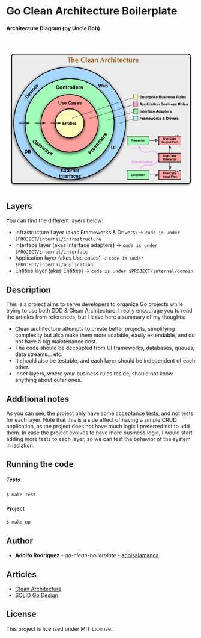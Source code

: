 # Go Clean Architecture Boilerplate
#### Architecture Diagram (by Uncle Bob)
<br>

![Clean Architecture](https://github.com/adolsalamanca/go-clean-boilerplate/blob/main/cleanArchitecture.jpeg)


## Layers
You can find the different layers below:
* Infrastructure Layer (akas Frameworks & Drivers) -> ```code is under $PROJECT/internal/infrastructure```
* Interface layer (akas Interface adapters) -> ```code is under $PROJECT/internal/interface```
* Application layer (akas Use cases) -> ```code is under $PROJECT/internal/application```
* Entities layer (akas Entities) -> ```code is under $PROJECT/internal/domain```

## Description
This is a project aims to serve developers to organize Go projects while trying to use both DDD & Clean Architecture.
I really encourage you to read the articles from references, but I leave here a summary of my thoughts:

* Clean architecture attempts to create better projects, simplifying  complexity but also make them more scalable, easily extendable, and do not have a big maintenance cost.
* The code should be decoupled from UI frameworks, databases, queues, data streams... etc.
* It should also be testable, and each layer should be independent of each other.
* Inner layers, where your business rules reside, should not know anything about outer ones.


## Additional notes
As you can see, the project only have some acceptance tests, and not tests for each layer.
Note that this is a side effect of having a simple CRUD application, as the project does not have much logic I preferred not to add them.
In case the project evolves to have more business logic, I would start adding more tests to each layer, so we can test the behavior of the system in isolation. 


## Running the code

##### Tests

```bash
$ make test
```


#### Project

```bash
$ make up
```

## Author
* **Adolfo Rodriguez** - *go-clean-boilerplate* - [adolsalamanca](https://github.com/adolsalamanca)


## Articles
* [Clean Architecture](https://blog.cleancoder.com/uncle-bob/2012/08/13/the-clean-architecture.html)
* [SOLID Go Design](https://dave.cheney.net/2016/08/20/solid-go-design)

## License
This project is licensed under MIT License.


